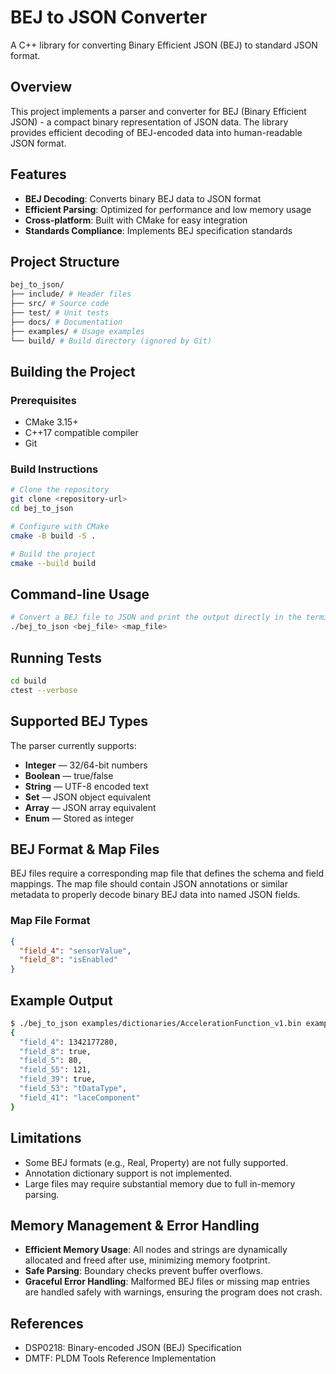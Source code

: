 # BEJ to JSON Converter

A C++ library for converting Binary Efficient JSON (BEJ) to standard JSON format.

## Overview

This project implements a parser and converter for BEJ (Binary Efficient JSON) - a compact binary representation of JSON data. The library provides efficient decoding of BEJ-encoded data into human-readable JSON format.

## Features

- **BEJ Decoding**: Converts binary BEJ data to JSON format
- **Efficient Parsing**: Optimized for performance and low memory usage
- **Cross-platform**: Built with CMake for easy integration
- **Standards Compliance**: Implements BEJ specification standards

## Project Structure
```bash
bej_to_json/
├── include/ # Header files
├── src/ # Source code
├── test/ # Unit tests
├── docs/ # Documentation
├── examples/ # Usage examples
└── build/ # Build directory (ignored by Git)
```
## Building the Project

### Prerequisites
- CMake 3.15+
- C++17 compatible compiler
- Git

### Build Instructions

```bash
# Clone the repository
git clone <repository-url>
cd bej_to_json

# Configure with CMake
cmake -B build -S .

# Build the project
cmake --build build
```
## Command-line Usage

```bash 
# Convert a BEJ file to JSON and print the output directly in the terminal
./bej_to_json <bej_file> <map_file>
```

## Running Tests

```bash
cd build
ctest --verbose
```

## Supported BEJ Types

The parser currently supports:

- **Integer** — 32/64-bit numbers  
- **Boolean** — true/false  
- **String** — UTF-8 encoded text  
- **Set** — JSON object equivalent  
- **Array** — JSON array equivalent  
- **Enum** — Stored as integer  

## BEJ Format & Map Files

BEJ files require a corresponding map file that defines the schema and field mappings. The map file should contain JSON annotations or similar metadata to properly decode binary BEJ data into named JSON fields.

### Map File Format
```json
{
  "field_4": "sensorValue",
  "field_8": "isEnabled"
}
```

## Example Output

```bash
$ ./bej_to_json examples/dictionaries/AccelerationFunction_v1.bin examples/dictionaries/AccelerationFunction_v1.map
{
  "field_4": 1342177280,
  "field_8": true,
  "field_5": 80,
  "field_55": 121,
  "field_39": true,
  "field_53": "tDataType",
  "field_41": "laceComponent"
}
```

## Limitations

- Some BEJ formats (e.g., Real, Property) are not fully supported.
- Annotation dictionary support is not implemented.
- Large files may require substantial memory due to full in-memory parsing.


## Memory Management & Error Handling

- **Efficient Memory Usage**: All nodes and strings are dynamically allocated and freed after use, minimizing memory footprint.
- **Safe Parsing**: Boundary checks prevent buffer overflows.
- **Graceful Error Handling**: Malformed BEJ files or missing map entries are handled safely with warnings, ensuring the program does not crash.

## References

- DSP0218: Binary-encoded JSON (BEJ) Specification
- DMTF: PLDM Tools Reference Implementation

